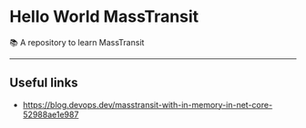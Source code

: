 # Hello World MassTransit

📚 A repository to learn MassTransit

---
## Useful links

- https://blog.devops.dev/masstransit-with-in-memory-in-net-core-52988ae1e987
